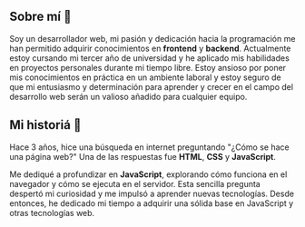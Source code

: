## Sobre mí :ledger:
Soy un desarrollador web, mi pasión y dedicación hacia la programación me han permitido adquirir conocimientos en **frontend** y **backend**. Actualmente estoy cursando mi tercer año de universidad y he aplicado mis habilidades en proyectos personales durante mi tiempo libre. Estoy ansioso por poner mis conocimientos en práctica en un ambiente laboral y estoy seguro de que mi entusiasmo y determinación para aprender y crecer en el campo del desarrollo web serán un valioso añadido para cualquier equipo.

## Mi historiá :memo:

Hace 3 años, hice una búsqueda en internet preguntando "¿Cómo se hace una página web?" Una de las respuestas fue **HTML**, **CSS** y **JavaScript**.

Me dediqué a profundizar en **JavaScript**, explorando cómo funciona en el navegador y cómo se ejecuta en el servidor. Esta sencilla pregunta despertó mi curiosidad y me impulsó a aprender nuevas tecnologías. Desde entonces, he dedicado mi tiempo a adquirir una sólida base en JavaScript y otras tecnologías web.
